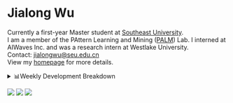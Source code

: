 #  Jialong Wu

Currently a first-year Master student at [Southeast University](https://www.seu.edu.cn/english/).<br>
I am a member of the PAttern Learning and Mining ([PALM](http://palm.seu.edu.cn/home.html)) Lab. I interned at AIWaves Inc. and was a research intern at Westlake University.<br>
Contact: jialongwu@seu.edu.cn<br>
View my [homepage](https://callanwu.github.io/) for more details.

<details><summary>📊Weekly Development Breakdown</summary>

<!--START_SECTION:waka-->

```txt
From: 08 March 2024 - To: 15 March 2024

Total Time: 7 hrs 36 mins

Python       5 hrs 49 mins   ███████████████████░░░░░░   76.64 %
HTML         49 mins         ██▓░░░░░░░░░░░░░░░░░░░░░░   10.77 %
Bash         27 mins         █▒░░░░░░░░░░░░░░░░░░░░░░░   05.95 %
SSH Config   9 mins          ▓░░░░░░░░░░░░░░░░░░░░░░░░   02.19 %
Other        8 mins          ▒░░░░░░░░░░░░░░░░░░░░░░░░   01.78 %
```

<!--END_SECTION:waka-->

[![wakatime](https://wakatime.com/badge/user/c6720b29-9431-4a60-bc9d-e1fb2b6bd65f.svg)](https://wakatime.com/@c6720b29-9431-4a60-bc9d-e1fb2b6bd65f)
</details>

[![](https://img.shields.io/badge/Google%20Scholar-4385FE.svg?&color=d6d6d6&style=flat-square&logo=google-scholar)](https://scholar.google.com/citations?user=6eg2m4YAAAAJ)
[![](https://img.shields.io/badge/dynamic/json?label=Citations&query=citationCount&url=https%3A%2F%2Fapi.semanticscholar.org%2Fgraph%2Fv1%2Fauthor%2F2240542238%3Ffields%3DcitationCount&style=flat-square&logo=semanticscholar&labelColor=gray&color=gray)](https://www.semanticscholar.org/author/Jialong-Wu/2240542238)
![](https://komarev.com/ghpvc/?username=callanwu)
